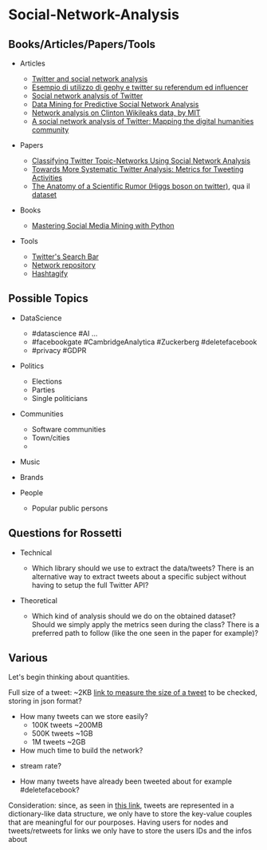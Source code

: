 # Social-Network-Analysis

## Books/Articles/Papers/Tools
* Articles
    * [Twitter and social network analysis](http://datadrivenjournalism.net/news_and_analysis/twitter_and_social_network_analysis)
    * [Esempio di utilizzo di gephy e twitter su referendum ed influencer](http://www.misurarelacomunicazione.it/2016/11/24/iovotono-vs-bastaunsi-gli-influencers-twitter/)
    * [Social network analysis of Twitter](http://www.mediative.com/social-network-analysis-twitter/)
	* [Data Mining for Predictive Social Network Analysis](https://www.toptal.com/data-science/social-network-data-mining-for-predictive-analysis)
	* [Network analysis on Clinton Wikileaks data, by MIT](https://clinton.media.mit.edu/clinton#)
    * [A social network analysis of Twitter: Mapping the digital humanities community](https://www.tandfonline.com/doi/full/10.1080/23311983.2016.1171458) 
	
* Papers 
    * [Classifying Twitter Topic-Networks Using Social Network Analysis](http://journals.sagepub.com/doi/full/10.1177/2056305117691545)
    * [Towards More Systematic Twitter Analysis: Metrics for Tweeting Activities](https://www.researchgate.net/publication/235632738_Towards_More_Systematic_Twitter_Analysis_Metrics_for_Tweeting_Activities)
    * [The Anatomy of a Scientific Rumor (Higgs boson on twitter)](https://www.nature.com/articles/srep02980#methods), qua il [dataset](https://snap.stanford.edu/data/higgs-twitter.html)

* Books
    * [Mastering Social Media Mining with Python](https://www.amazon.it/Mastering-Social-Media-Mining-Python/dp/1783552018/ref=sr_1_1?ie=UTF8&qid=1521482811&sr=8-1&keywords=Mastering+Social+Media+Mining+with+Python)

* Tools
    * [Twitter's Search Bar](https://twitter.com/search-home)
    * [Network repository](http://networkrepository.com/)
    * [Hashtagify](http://hashtagify.me/hashtag/deletefacebook)


## Possible Topics

* DataScience 
	* \#datascience \#AI ...
	* \#facebookgate \#CambridgeAnalytica \#Zuckerberg \#deletefacebook
	* \#privacy \#GDPR

* Politics	
    * Elections
    * Parties
    * Single politicians

* Communities
    * Software communities
    * Town/cities
    * 

* Music

* Brands

* People
    * Popular public persons


## Questions for Rossetti

* Technical 
    * Which library should we use to extract the data/tweets? There is an alternative way to extract tweets about a specific subject without having to setup the full Twitter API?

* Theoretical
    * Which kind of analysis should we do on the obtained dataset? Should we simply apply the metrics seen during the class? There is a preferred path to follow (like the one seen in the paper for example)? 
    
    
    
## Various
Let's begin thinking about quantities.

Full size of a tweet: ~2KB [link to measure the size of a tweet](https://gist.github.com/brendano/1024217)
to be checked, storing in json format?

* How many tweets can we store easily?
	* 100K	tweets 	~200MB
	* 500K	tweets 	~1GB
	* 1M 	tweets 	~2GB
* How much time to build the network? 
- stream rate?

* How many tweets have already been tweeted about for example \#deletefacebook?

Consideration: since, as seen in [this link](https://gist.github.com/brendano/1024217), tweets are represented in a dictionary-like data structure, we only have to store the key-value couples that are meaningful for our pourposes. Having users for nodes and tweets/retweets for links we only have to store the users IDs and the infos about 
